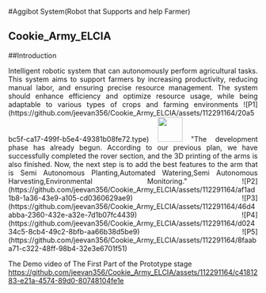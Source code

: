 #Aggibot System(Robot that Supports and help Farmer)
## Cookie_Army_ELCIA
##Introduction
<p align="justify">
Intelligent robotic system that can autonomously perform agricultural tasks. This system aims to support farmers by increasing productivity, reducing manual labor, and ensuring precise resource management. The system should enhance efficiency and optimize resource usage, while being adaptable to various types of crops and farming environments
![P1](https://github.com/jeevan356/Cookie_Army_ELCIA/assets/112291164/20a5bc5f-ca17-499f-b5e4-49381b08fe72.type)
<img src="https://github.com/jeevan356/Cookie_Army_ELCIA/assets/112291164/20a5bc5f-ca17-499f-b5e4-49381b08fe72.type" width="50" height="50">
"The development phase has already begun. According to our previous plan, we have successfully completed the rover section, and the 3D printing of the arms is also finished. Now, the next step is to add the best features to the arm that is Semi Autonomous Planting,Automated Watering,Semi Autonomous Harvesting,Environmental Monitoring."
![P2](https://github.com/jeevan356/Cookie_Army_ELCIA/assets/112291164/af1ad1b8-1a36-43e9-a105-cd0360629ae9) 
![P3](https://github.com/jeevan356/Cookie_Army_ELCIA/assets/112291164/46d4abba-2360-432e-a32e-7d1b07fc4439)
![P4](https://github.com/jeevan356/Cookie_Army_ELCIA/assets/112291164/d02434c5-8cb4-49c2-8bfb-aa66b38d5be9)
![P5](https://github.com/jeevan356/Cookie_Army_ELCIA/assets/112291164/8faaba71-c322-48ff-98b4-32e3e6701f51)

The Demo video of The First Part of the Prototype stage
https://github.com/jeevan356/Cookie_Army_ELCIA/assets/112291164/c4181283-e21a-4574-89d0-80748104fe1e

